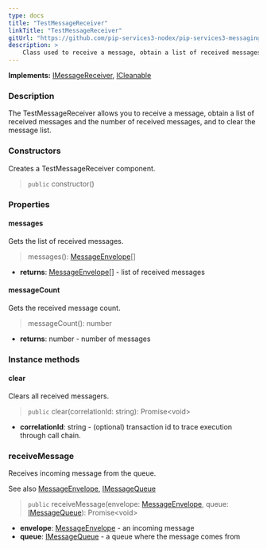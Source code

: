 ```yaml
---
type: docs
title: "TestMessageReceiver"
linkTitle: "TestMessageReceiver"
gitUrl: "https://github.com/pip-services3-nodex/pip-services3-messaging-nodex"
description: >
    Class used to receive a message, obtain a list of received messages and the number of received messages, and to clear the message list. 
---
```


**Implements:** [IMessageReceiver](../../queues/imessage_receiver), [ICleanable](../../../commons/run/icleanable)

### Description

The TestMessageReceiver allows you to receive a message, obtain a list of received messages and the number of received messages, and to clear the message list. 

### Constructors

Creates a TestMessageReceiver component.

> `public` constructor()


### Properties


#### messages
Gets the list of received messages.

> messages(): [MessageEnvelope](../message_envelope)[]

- **returns**: [MessageEnvelope](../message_envelope)[] - list of received messages


#### messageCount
Gets the received message count.

> messageCount(): number

- **returns**: number - number of messages


### Instance methods

#### clear
Clears all received messagers.

> `public` clear(correlationId: string): Promise\<void\>

- **correlationId**: string - (optional) transaction id to trace execution through call chain.


### receiveMessage
Receives incoming message from the queue.

See also [MessageEnvelope](../../queues/message_envelope), [IMessageQueue](../../queues/imessage_queue)

> `public` receiveMessage(envelope: [MessageEnvelope](../../queues/message_envelope), queue: [IMessageQueue](../../queues/imessage_queue)): Promise\<void\>

- **envelope**: [MessageEnvelope](../../queues/message_envelope) - an incoming message
- **queue**: [IMessageQueue](../../queues/imessage_queue) - a queue where the message comes from